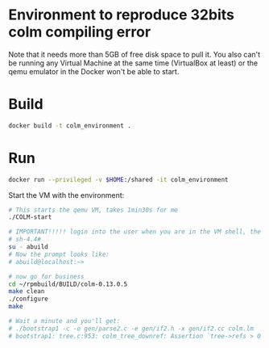 # Environment to reproduce 32bits colm compiling error
Note that it needs more than 5GB of free disk space to pull it.
You also can't be running any Virtual Machine at the same time (VirtualBox at least) or the qemu emulator in the Docker won't be able to start.


# Build

```bash
docker build -t colm_environment .
```
# Run

```bash
docker run --privileged -v $HOME:/shared -it colm_environment
```

Start the VM with the environment:
```bash
# This starts the qemu VM, takes 1min30s for me
./COLM-start

# IMPORTANT!!!!! login into the user when you are in the VM shell, the prompt looks like:
# sh-4.4#
su - abuild
# Now the prompt looks like:
# abuild@localhost:~>

# now go for business
cd ~/rpmbuild/BUILD/colm-0.13.0.5
make clean
./configure
make

# Wait a minute and you'll get:
# ./bootstrap1 -c -o gen/parse2.c -e gen/if2.h -x gen/if2.cc colm.lm
# bootstrap1: tree.c:953: colm_tree_downref: Assertion `tree->refs > 0' failed.
```
